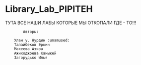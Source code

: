 # Library_Lab_PIPITEH
ТУТА ВСЕ НАШИ ЛАБЫ КОТОРЫЕ МЫ ОТКОПАЛИ ГДЕ - ТО!!!
 
			Авторы:

 		Улан у. Нурдин :unamused:
  		Талайбеков Эркин
  		Макеева Азиза
  		Ажиходжоева Каныкей
  		Загорудько Илья
